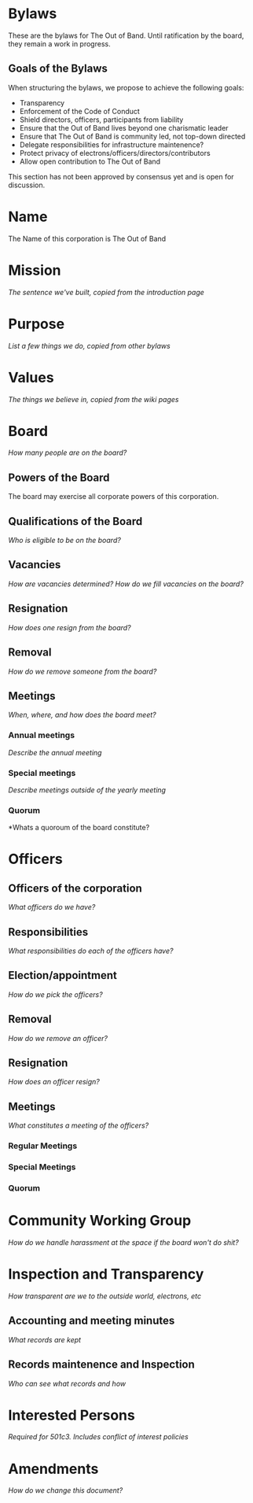 # Bylaws

These are the bylaws for The Out of Band. Until ratification by the board, they remain a work in progress.
## Goals of the Bylaws
When structuring the bylaws, we propose to achieve the following goals:
* Transparency
* Enforcement of the Code of Conduct
* Shield directors, officers, participants from liability
* Ensure that the Out of Band lives beyond one charismatic leader
* Ensure that The Out of Band is community led, not top-down directed
* Delegate responsibilities for infrastructure maintenence?
* Protect privacy of electrons/officers/directors/contributors
* Allow open contribution to The Out of Band

This section has not been approved by consensus yet and is open for discussion.

# Name
The Name of this corporation is The Out of Band
# Mission
*The sentence we've built, copied from the introduction page*
# Purpose
*List a few things we do, copied from other bylaws*
# Values
*The things we believe in, copied from the wiki pages*
# Board
*How many people are on the board?*
## Powers of the Board
The board may exercise all corporate powers of this corporation.
## Qualifications of the Board
*Who is eligible to be on the board?*
## Vacancies
*How are vacancies determined?*
*How do we fill vacancies on the board?*
## Resignation
*How does one resign from the board?*
## Removal
*How do we remove someone from the board?*
## Meetings
*When, where, and how does the board meet?*
### Annual meetings
*Describe the annual meeting*
### Special meetings
*Describe meetings outside of the yearly meeting*
### Quorum
*Whats a quoroum of the board constitute?
# Officers
## Officers of the corporation
*What officers do we have?*
## Responsibilities
*What responsibilities do each of the officers have?*
## Election/appointment
*How do we pick the officers?*
## Removal
*How do we remove an officer?*
## Resignation
*How does an officer resign?*
## Meetings
*What constitutes a meeting of the officers?*
### Regular Meetings
### Special Meetings
### Quorum
# Community Working Group
*How do we handle harassment at the space if the board won't do shit?*
# Inspection and Transparency
*How transparent are we to the outside world, electrons, etc*
## Accounting and meeting minutes
*What records are kept*
## Records maintenence and Inspection
*Who can see what records and how*
# Interested Persons
*Required for 501c3. Includes conflict of interest policies*
# Amendments
*How do we change this document?*